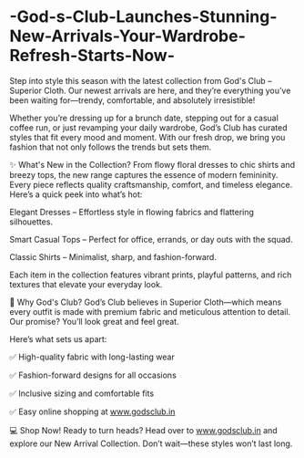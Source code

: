 # -God-s-Club-Launches-Stunning-New-Arrivals-Your-Wardrobe-Refresh-Starts-Now-

Step into style this season with the latest collection from God's Club – Superior Cloth. Our newest arrivals are here, and they’re everything you’ve been waiting for—trendy, comfortable, and absolutely irresistible!

Whether you’re dressing up for a brunch date, stepping out for a casual coffee run, or just revamping your daily wardrobe, God’s Club has curated styles that fit every mood and moment. With our fresh drop, we bring you fashion that not only follows the trends but sets them.

✨ What's New in the Collection?
From flowy floral dresses to chic shirts and breezy tops, the new range captures the essence of modern femininity. Every piece reflects quality craftsmanship, comfort, and timeless elegance. Here’s a quick peek into what’s hot:

Elegant Dresses – Effortless style in flowing fabrics and flattering silhouettes.

Smart Casual Tops – Perfect for office, errands, or day outs with the squad.

Classic Shirts – Minimalist, sharp, and fashion-forward.

Each item in the collection features vibrant prints, playful patterns, and rich textures that elevate your everyday look.

👗 Why God's Club?
God’s Club believes in Superior Cloth—which means every outfit is made with premium fabric and meticulous attention to detail. Our promise? You’ll look great and feel great.

Here’s what sets us apart:

✅ High-quality fabric with long-lasting wear

✅ Fashion-forward designs for all occasions

✅ Inclusive sizing and comfortable fits

✅ Easy online shopping at www.godsclub.in

💻 Shop Now!
Ready to turn heads? Head over to www.godsclub.in and explore our New Arrival Collection. Don’t wait—these styles won’t last long.
